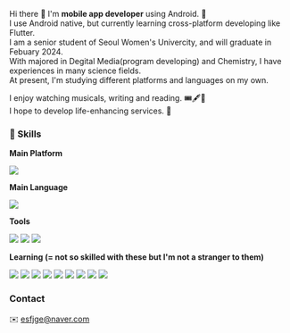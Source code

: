 
Hi there 👋 I'm **mobile app developer** using Android. 🚀  
I use Android native, but currently learning cross-platform developing like Flutter.  
I am a senior student of Seoul Women's Univercity, and will graduate in Febuary 2024.  
With majored in Degital Media(program developing) and Chemistry, I have experiences in many science fields.  
At present, I'm studying different platforms and languages on my own.

I enjoy watching musicals, writing and reading. 🎟️🖋️🔖  
I hope to develop life-enhancing services. 🌟


### 💪 Skills
**Main Platform**  
<p>
  <img src="https://img.shields.io/badge/Android-3DDC84?style=for-the-badge&logo=android&logoColor=white"/>  
</p>

**Main Language**
<p>
  <img src="https://img.shields.io/badge/Kotlin-0095D5?&style=for-the-badge&logo=kotlin&logoColor=white"/>
</p>

**Tools**
<p>
  <img src="https://img.shields.io/badge/GitHub-100000?style=for-the-badge&logo=github&logoColor=white"/>
  <img src="https://img.shields.io/badge/Notion-000000?style=for-the-badge&logo=notion&logoColor=white"/>
  <img src="https://img.shields.io/badge/Todoist-E44332?style=for-the-badge&logo=todoist&logoColor=white"/>
</p>

**Learning (= not so skilled with these but I'm not a stranger to them)**
<p>
  <img src="https://img.shields.io/badge/Python-3776AB?style=for-the-badge&logo=python&logoColor=white"/>
  <img src="https://img.shields.io/badge/C%2B%2B-00599C?style=for-the-badge&logo=c%2B%2B&logoColor=white"/>
  <img src="https://img.shields.io/badge/Java-ED8B00?style=for-the-badge&logo=openjdk&logoColor=white"/>
  <img src="https://img.shields.io/badge/C%23-239120?style=for-the-badge&logo=c-sharp&logoColor=white"/>
  <img src="https://img.shields.io/badge/Swift-FA7343?style=for-the-badge&logo=swift&logoColor=white"/>
  <img src="https://img.shields.io/badge/MySQL-005C84?style=for-the-badge&logo=mysql&logoColor=white"/>
  <img src="https://img.shields.io/badge/Unity-100000?style=for-the-badge&logo=unity&logoColor=white"/>
  <img src="https://img.shields.io/badge/TensorFlow-FF6F00?style=for-the-badge&logo=tensorflow&logoColor=white"/>
  <img src="https://img.shields.io/badge/Figma-F24E1E?style=for-the-badge&logo=figma&logoColor=white"/>
</p>

### Contact
✉️ esfjge@naver.com

<!--
**EunaJ99/EunaJ99** is a ✨ _special_ ✨ repository because its `README.md` (this file) appears on your GitHub profile.

Here are some ideas to get you started:

- 🔭 I’m currently working on ...
- 🌱 I’m currently learning ...
- 👯 I’m looking to collaborate on ...
- 🤔 I’m looking for help with ...
- 💬 Ask me about ...
- 📫 How to reach me: ...
- 😄 Pronouns: ...
- ⚡ Fun fact: ...
-->
